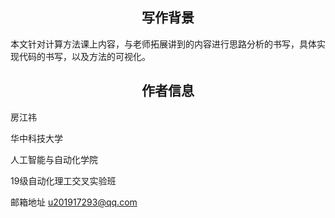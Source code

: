 ## <center>写作背景</center>

本文针对计算方法课上内容，与老师拓展讲到的内容进行思路分析的书写，具体实现代码的书写，以及方法的可视化。

## <center>作者信息</center>

房江祎

华中科技大学

人工智能与自动化学院

19级自动化理工交叉实验班

邮箱地址 u201917293@qq.com

